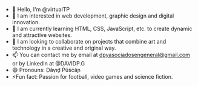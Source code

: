 - 👋 Hello, I'm @virtualTP
- 👀 I am interested in web development, graphic design and digital innovation.
- 🌱 I am currently learning HTML, CSS, JavaScript, etc. to create dynamic and attractive websites.
- 💞️ I am looking to collaborate on projects that combine art and technology in a creative and original way.
- 📫 You can contact me by email at dpyasociadosengeneral@gmail.com or by LinkedIn at @DAVIDP.G
- 😄 Pronouns: Ḏâṿıḏ Ṗǔśćâɲ
- ⚡Fun fact: Passion for football, video games and science fiction.

<!---
DesingvirtualTP/DesingvirtualTP is a ✨ special ✨ repository because its `README.md` (this file) appears in your GitHub profile.
You can click the Preview link to see the changes.
--->
